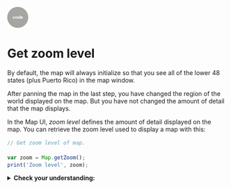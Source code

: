 ![code](../../images/code.png)

# Get zoom level  

By default, the map will always initialize so that you see all of the lower 48 states (plus Puerto Rico) in the map window.  

After panning the map in the last step, you have changed the region of the world displayed on the map. But you have not changed the amount of detail that the map displays.  

In the Map UI, _zoom level_ defines the amount of detail displayed on the map. You can retrieve the zoom level used to display a map with this:   

```js
// Get zoom level of map.  

var zoom = Map.getZoom();
print('Zoom level', zoom);
```  

<details>
<summary><b>Check your understanding:</b></summary>
<br> Use the + and - buttons at the top left of the Map UI and re-run the code snippet to answer these two questions.<br>  
<br>
<li>What zoom level is the most 'zoomed out'?</li>
<br>
<li>What zoom level is the most 'zoomed in'?</li>
</details>
